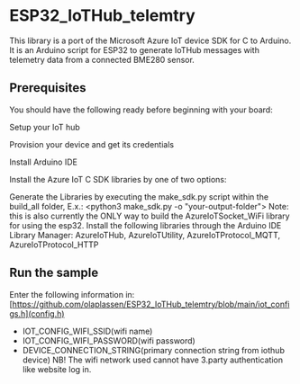 # ESP32_IoTHub_telemtry

This library is a port of the Microsoft Azure IoT device SDK for C to Arduino. It is an Arduino script for ESP32 to generate IoTHub messages with telemetry data from a connected BME280 sensor.

## Prerequisites
You should have the following ready before beginning with your board:

Setup your IoT hub

Provision your device and get its credentials

Install Arduino IDE

Install the Azure IoT C SDK libraries by one of two options:

Generate the Libraries by executing the make_sdk.py script within the build_all folder, E.x.: 
<python3 make_sdk.py -o "your-output-folder">
Note: this is also currently the ONLY way to build the AzureIoTSocket_WiFi library for using the esp32.
Install the following libraries through the Arduino IDE Library Manager:
AzureIoTHub, AzureIoTUtility, AzureIoTProtocol_MQTT, AzureIoTProtocol_HTTP

## Run the sample
Enter the following information in:
[https://github.com/olaplassen/ESP32_IoTHub_telemtry/blob/main/iot_configs.h](config.h)
- IOT_CONFIG_WIFI_SSID(wifi name)
- IOT_CONFIG_WIFI_PASSWORD(wifi password)
- DEVICE_CONNECTION_STRING(primary connection string from iothub device)
NB! The wifi network used cannot have 3.party authentication like website log in. 